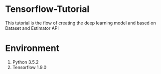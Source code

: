 # Tensorflow-Tutorial
This tutorial is the flow of creating the deep learning model and based on Dataset and Estimator API

# Environment
1. Python 3.5.2  
2. Tensorflow 1.9.0